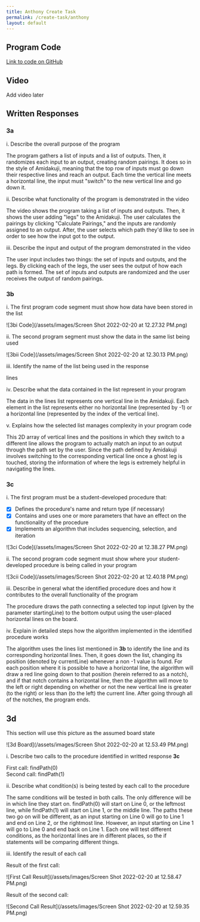 ```yaml
---
title: Anthony Create Task
permalink: /create-task/anthony
layout: default
---
```


## Program Code

[Link to code on GitHub](https://github.com/tonyhieu/csp-anthonys-harem/blob/main/api/templates/5.html)

## Video

Add video later

## Written Responses

### 3a

i. Describe the overall purpose of the program

The program gathers a list of inputs and a list of outputs. Then, it randomizes each input to an output, creating random pairings. It does so in the style of Amidakuji, meaning that the top row of inputs must go down their respective lines and reach an output. Each time the vertical line meets a horizontal line, the input must "switch" to the new vertical line and go down it.

ii. Describe what functionality of the program is demonstrated in the video

The video shows the program taking a list of inputs and outputs. Then, it shows the user adding "legs" to the Amidakuji. The user calculates the pairings by clicking "Calculate Pairings," and the inputs are randomly assigned to an output. After, the user selects which path they'd like to see in order to see how the input got to the output. 

iii. Describe the input and output of the program demonstrated in the video

The user input includes two things: the set of inputs and outputs, and the legs. By clicking each of the legs, the user sees the output of how each path is formed. The set of inputs and outputs are randomized and the user receives the output of random pairings.

### 3b

i. The first program code segment must show how data have been stored in the list

![3bi Code](/assets/images/Screen Shot 2022-02-20 at 12.27.32 PM.png)

ii. The second program segment must show the data in the same list being used

![3bii Code](/assets/images/Screen Shot 2022-02-20 at 12.30.13 PM.png)

iii. Identify the name of the list being used in the response

lines

iv. Describe what the data contained in the list represent in your program

The data in the lines list represents one vertical line in the Amidakuji. Each element in the list represents either no horizontal line (represented by -1) or a horizontal line (represented by the index of the vertical line).

v. Explains how the selected list manages complexity in your program code

This 2D array of vertical lines and the positions in which they switch to a different line allows the program to actually match an input to an output through the path set by the user. Since the path defined by Amidakuji involves switching to the corresponding vertical line once a ghost leg is touched, storing the information of where the legs is extremely helpful in navigating the lines.

### 3c

i. The first program must be a student-developed procedure that:
- [x] Defines the procedure's name and return type (if necessary)
- [x] Contains and uses one or more parameters that have an effect on the functionality of the procedure
- [x] Implements an algorithm that includes sequencing, selection, and iteration

![3ci Code](/assets/images/Screen Shot 2022-02-20 at 12.38.27 PM.png)

ii. The second program code segment must show where your student-developed procedure is being called in your program

![3cii Code](/assets/images/Screen Shot 2022-02-20 at 12.40.18 PM.png)

iii. Describe in general what the identified procedure does and how it contributes to the overall functionality of the program

The procedure draws the path connecting a selected top input (given by the parameter startingLine) to the bottom output using the user-placed horizontal lines on the board.

iv. Explain in detailed steps how the algorithm implemented in the identified procedure works

The algorithm uses the lines list mentioned in **3b** to identify the line and its corresponding horizontal lines. Then, it goes down the list, changing its position (denoted by currentLine) whenever a non -1 value is found. For each position where it is possible to have a horizontal line, the algorithm will draw a red line going down to that position (herein referred to as a notch), and if that notch contains a horizontal line, then the algorithm will move to the left or right depending on whether or not the new vertical line is greater (to the right) or less than (to the left) the current line. After going through all of the notches, the program ends.

## 3d

This section will use this picture as the assumed board state

![3d Board](/assets/images/Screen Shot 2022-02-20 at 12.53.49 PM.png)

i. Describe two calls to the procedure identified in writted response **3c**

First call: findPath(0) <br />
Second call: findPath(1)

ii. Describe what condition(s) is being tested by each call to the procedure

The same conditions will be tested in both calls. The only difference will be in which line they start on. findPath(0) will start on Line 0, or the leftmost line, while findPath(1) will start on Line 1, or the middle line. The paths these two go on will be different, as an input starting on Line 0 will go to Line 1 and end on Line 2, or the rightmost line. However, an input starting on Line 1 will go to Line 0 and end back on Line 1. Each one will test different conditions, as the horizontal lines are in different places, so the if statements will be comparing different things.

iii. Identify the result of each call

Result of the first call: 

![First Call Result](/assets/images/Screen Shot 2022-02-20 at 12.58.47 PM.png)

Result of the second call:

![Second Call Result](/assets/images/Screen Shot 2022-02-20 at 12.59.35 PM.png)